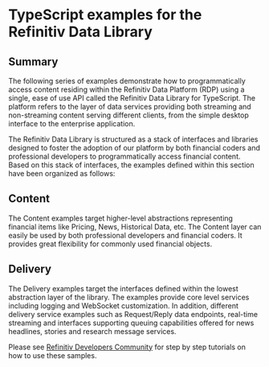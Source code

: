 # TypeScript examples for the Refinitiv Data Library

## Summary

The following series of examples demonstrate how to programmatically access content residing within the Refinitiv Data Platform (RDP) using a single, ease of use API called the Refinitiv Data Library for TypeScript. The platform refers to the layer of data services providing both streaming and non-streaming content serving different clients, from the simple desktop interface to the enterprise application.

The Refinitiv Data Library is structured as a stack of interfaces and libraries designed to foster the adoption of our platform by both financial coders and professional developers to programmatically access financial content. Based on this stack of interfaces, the examples defined within this section have been organized as follows:

## Content

The Content examples target higher-level abstractions representing financial items like Pricing, News, Historical Data, etc. The Content layer can easily be used by both professional developers and financial coders. It provides great flexibility for commonly used financial objects.


## Delivery

The Delivery examples target the interfaces defined within the lowest abstraction layer of the library. The examples provide core level services including logging and WebSocket customization. In addition, different delivery service examples such as Request/Reply data endpoints, real-time streaming and interfaces supporting queuing capabilities offered for news headlines, stories and research message services.

Please see [Refinitiv Developers Community](https://developers.refinitiv.com/) for step by step tutorials on how to use these samples.